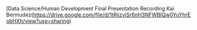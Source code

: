 [Data Science/Human Development Final Presentation Recording Kai Bermudez(https://drive.google.com/file/d/1tRiizviSr6nH3NFWBlQw0YuYhrEobHXh/view?usp=sharing)

